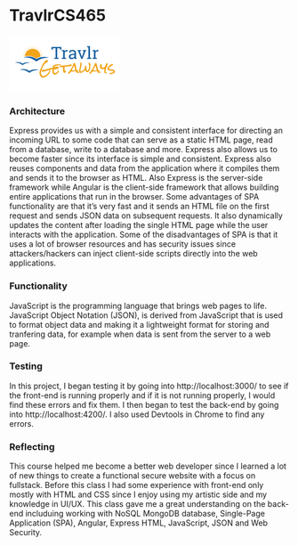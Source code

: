 # TravlrCS465
![Alt text](images/logo.png)

<h3>Architecture</h3>
Express provides us with a simple and consistent interface for directing an incoming URL to some code that can serve as a static HTML page, read from a database, write to a database and more. Express also allows us to become faster since its interface is simple and consistent. Express also reuses components and data from the application where it compiles them and sends it to the browser as HTML. Also Express is the server-side framework while Angular is the client-side framework that allows building entire applications that run in the browser. Some advantages of SPA functionality are that it’s very fast and it sends an HTML file on the first request and sends JSON data on subsequent requests. It also dynamically updates the content after loading the single HTML page while the user interacts with the application. Some of the disadvantages of SPA is that it uses a lot of browser resources and has security issues since attackers/hackers can inject client-side scripts directly into the web applications. 
<br>
<h3>Functionality</h3>
JavaScript is the programming language that brings web pages to life. JavaScript Object Notation (JSON), is derived from JavaScript that is used to format object data and making it a lightweight format for storing and tranfering data, for example when data is sent from the server to a web page.  
<br>
<h3>Testing</h3>
In this project, I began testing it by going into http://localhost:3000/ to see if the front-end is running properly and if it is not running properly, I would find these errors and fix them. I then began to test the back-end by going into http://localhost:4200/. I also used Devtools in Chrome to find any errors. 
<br>
<h3>Reflecting</h3>
This course helped me become a better web developer since I learned a lot of new things to create a functional secure website with a focus on fullstack. Before this class I had some experience with front-end only mostly with HTML and CSS since I enjoy using my artistic side and my knowledge in UI/UX. This class gave me a great understanding on the back-end includuing working with NoSQL MongoDB database, Single-Page Application (SPA), Angular, Express HTML, JavaScript, JSON and Web Security. 
